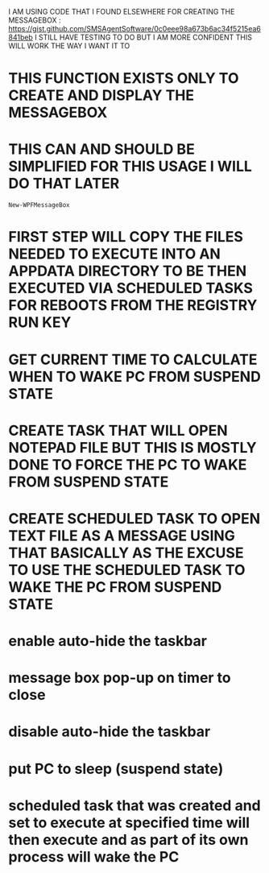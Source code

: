 I AM USING CODE THAT I FOUND ELSEWHERE FOR CREATING THE MESSAGEBOX : https://gist.github.com/SMSAgentSoftware/0c0eee98a673b6ac34f5215ea6841beb 
I STILL HAVE TESTING TO DO BUT I AM MORE CONFIDENT THIS WILL WORK THE WAY I WANT IT TO

# THIS FUNCTION EXISTS ONLY TO CREATE AND DISPLAY THE MESSAGEBOX
# THIS CAN AND SHOULD BE SIMPLIFIED FOR THIS USAGE I WILL DO THAT LATER
    New-WPFMessageBox
# FIRST STEP WILL COPY THE FILES NEEDED TO EXECUTE INTO AN APPDATA DIRECTORY TO BE THEN EXECUTED VIA SCHEDULED TASKS FOR REBOOTS FROM THE REGISTRY RUN KEY
# GET CURRENT TIME TO CALCULATE WHEN TO WAKE PC FROM SUSPEND STATE
# CREATE TASK THAT WILL OPEN NOTEPAD FILE BUT THIS IS MOSTLY DONE TO FORCE THE PC TO WAKE FROM SUSPEND STATE
# CREATE SCHEDULED TASK TO OPEN TEXT FILE AS A MESSAGE USING THAT BASICALLY AS THE EXCUSE TO USE THE SCHEDULED TASK TO WAKE THE PC FROM SUSPEND STATE
# enable auto-hide the taskbar
# message box pop-up on timer to close
# disable auto-hide the taskbar
# put PC to sleep (suspend state)
# scheduled task that was created and set to execute at specified time will then execute and as part of its own process will wake the PC
